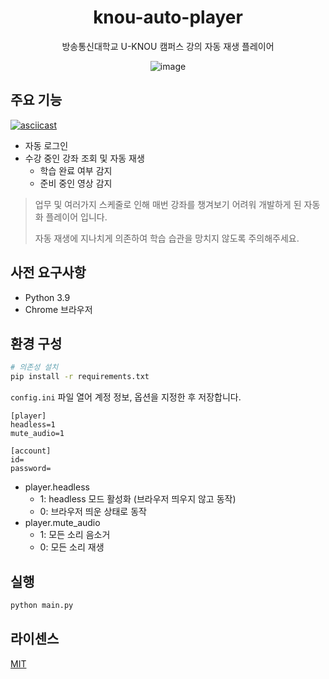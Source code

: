 <div align="center">

  # knou-auto-player

  방송통신대학교 U-KNOU 캠퍼스 강의 자동 재생 플레이어

  ![image](https://user-images.githubusercontent.com/26512984/224306078-e4512805-7945-403e-a35d-8437402a8416.png)

</div>

## 주요 기능

[![asciicast](https://asciinema.org/a/ugbypzZQMiZiSQKJWJRfIiGA2.svg)](https://asciinema.org/a/ugbypzZQMiZiSQKJWJRfIiGA2)

- 자동 로그인
- 수강 중인 강좌 조회 및 자동 재생
  - 학습 완료 여부 감지
  - 준비 중인 영상 감지

> 업무 및 여러가지 스케줄로 인해 매번 강좌를 챙겨보기 어려워 개발하게 된 자동화 플레이어 입니다.
>
> 자동 재생에 지나치게 의존하여 학습 습관을 망치지 않도록 주의해주세요.

## 사전 요구사항

- Python 3.9
- Chrome 브라우저

## 환경 구성

```bash
# 의존성 설치
pip install -r requirements.txt
```

`config.ini` 파일 열어 계정 정보, 옵션을 지정한 후 저장합니다.

```
[player]
headless=1
mute_audio=1

[account]
id=
password=
```

- player.headless
  - 1: headless 모드 활성화 (브라우저 띄우지 않고 동작)
  - 0: 브라우저 띄운 상태로 동작
- player.mute_audio
  - 1: 모든 소리 음소거
  - 0: 모든 소리 재생

## 실행

```bash
python main.py
```

## 라이센스

[MIT](./LICENSE)
